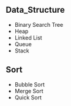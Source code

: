 ## Data_Structure

* Binary Search Tree
* Heap
* Linked List
* Queue
* Stack

## Sort
* Bubble Sort
* Merge Sort
* Quick Sort
